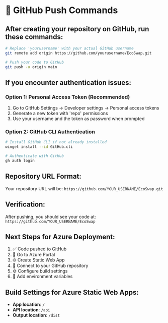 # 🚀 GitHub Push Commands

## After creating your repository on GitHub, run these commands:

```bash
# Replace 'yourusername' with your actual GitHub username
git remote add origin https://github.com/yourusername/EcoSwap.git

# Push your code to GitHub
git push -u origin main
```

## If you encounter authentication issues:

### Option 1: Personal Access Token (Recommended)
1. Go to GitHub Settings → Developer settings → Personal access tokens
2. Generate a new token with 'repo' permissions
3. Use your username and the token as password when prompted

### Option 2: GitHub CLI Authentication
```bash
# Install GitHub CLI if not already installed
winget install --id GitHub.cli

# Authenticate with GitHub
gh auth login
```

## Repository URL Format:
Your repository URL will be:
`https://github.com/YOUR_USERNAME/EcoSwap.git`

## Verification:
After pushing, you should see your code at:
`https://github.com/YOUR_USERNAME/EcoSwap`

## Next Steps for Azure Deployment:
1. ✅ Code pushed to GitHub
2. 🚀 Go to Azure Portal
3. 🌐 Create Static Web App
4. 🔗 Connect to your GitHub repository
5. ⚙️ Configure build settings
6. 🔑 Add environment variables

## Build Settings for Azure Static Web Apps:
- **App location**: `/`
- **API location**: `/api`
- **Output location**: `/dist`